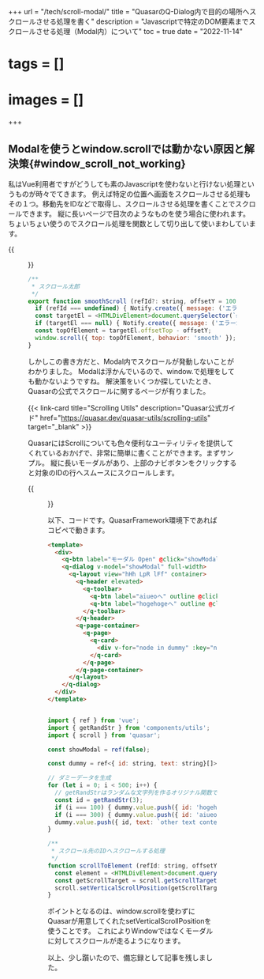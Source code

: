 +++
url = "/tech/scroll-modal/"
title = "QuasarのQ-Dialog内で目的の場所へスクロールさせる処理を書く"
description = "Javascriptで特定のDOM要素までスクロールさせる処理（Modal内）について"
toc = true
date = "2022-11-14"
# tags = []
# images = []
+++

## Modalを使うとwindow.scrollでは動かない原因と解決策{#window_scroll_not_working}

私はVue利用者ですがどうしても素のJavascriptを使わないと行けない処理というものが時々でてきます。
例えば特定の位置へ画面をスクロールさせる処理もその１つ。移動先をIDなどで取得し、スクロールさせる処理を書くことでスクロールできます。
縦に長いページで目次のようなものを使う場合に使われます。ちょいちょい使うのでスクロール処理を関数として切り出して使いまわしています。

{{<figure src="scrollbtn.png"  alt="スクロールを使う例" caption="スクロールを使う例" >}}

```javascript
/**
 * スクロール太郎
 */
export function smoothScroll (refId?: string, offsetY = 100) {
  if (refId === undefined) { Notify.create({ message: ('エラーが発生しました') }); return; }
  const targetEl = <HTMLDivElement>document.querySelector(`#${refId}`)
  if (targetEl === null) { Notify.create({ message: ('エラーが発生しました') }); return; }
  const topOfElement = targetEl.offsetTop - offsetY;
  window.scroll({ top: topOfElement, behavior: 'smooth' });
}
```

しかしこの書き方だと、Modal内でスクロールが発動しないことがわかりました。
Modalは浮かんでいるので、window.で処理をしても動かないようですね。
解決策をいくつか探していたとき、Quasarの公式でスクロールに関するページが有りました。

{{< link-card title="Scrolling Utils"  description="Quasar公式ガイド"  href="https://quasar.dev/quasar-utils/scrolling-utils" target="_blank" >}}

QuasarにはScrollについても色々便利なユーティリティを提供してくれているおかげで、非常に簡単に書くことができます。まずサンプル。
縦に長いモーダルがあり、上部のナビボタンをクリックすると対象のIDの行へスムースにスクロールします。

{{<figure src="modals.png"  alt="モーダル内のウインドウに対してスクロールをさせたい" caption="モーダル内のウインドウに対してスクロールをさせたい" >}}

以下、コードです。QuasarFramework環境下であればコピペで動きます。

```html
<template>
  <div>
    <q-btn label="モーダル Open" @click="showModal = true" />
    <q-dialog v-model="showModal" full-width>
      <q-layout view="hHh LpR lFf" container>
        <q-header elevated>
          <q-toolbar>
            <q-btn label="aiueoへ" outline @click="scrollToElement('aiueo')" />
            <q-btn label="hogehogeへ" outline @click="scrollToElement('hogehoge')" />
          </q-toolbar>
        </q-header>
        <q-page-container>
          <q-page>
            <q-card>
              <div v-for="node in dummy" :key="node.id" :id="node.id">{{ node.text }}</div>
            </q-card>
          </q-page>
        </q-page-container>
      </q-layout>
    </q-dialog>
  </div>
</template>
```

```javascript

import { ref } from 'vue';
import { getRandStr } from 'components/utils';
import { scroll } from 'quasar';

const showModal = ref(false);

const dummy = ref<{ id: string, text: string}[]>([]);

// ダミーデータを生成
for (let i = 0; i < 500; i++) {
  // getRandStrはランダムな文字列を作るオリジナル関数です
  const id = getRandStr(3);
  if (i === 100) { dummy.value.push({ id: 'hogehoge', text: '目的のDivノード hogehoge 100 ■■■■■■■■■■■■■■■■■■■■' }); }
  if (i === 300) { dummy.value.push({ id: 'aiueo', text: '目的のDivノード aiueo 300 ■■■■■■■■■■■■■■■■■■■■' }); }
  dummy.value.push({ id, text: `other text contents ---- ${id}` });
}

/**
 * スクロール先のIDへスクロールする処理
 */
function scrollToElement (refId: string, offsetY = 0) {
  const element = <HTMLDivElement>document.querySelector(`#${refId}`);
  const getScrollTarget = scroll.getScrollTarget(element);
  scroll.setVerticalScrollPosition(getScrollTarget, element.offsetTop - offsetY, 300);
}

```

ポイントとなるのは、window.scrollを使わずにQuasarが用意してくれたsetVerticalScrollPositionを使うことです。
これによりWindowではなくモーダルに対してスクロールが走るようになります。

以上、少し躓いたので、備忘録として記事を残しました。
